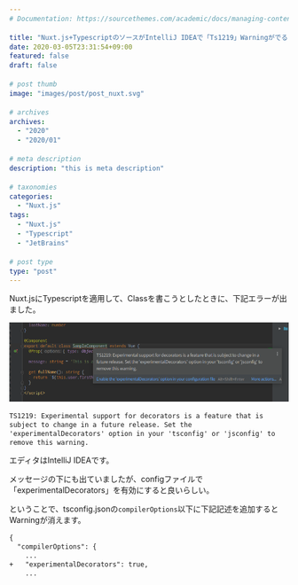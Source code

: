 ```yaml
---
# Documentation: https://sourcethemes.com/academic/docs/managing-content/

title: "Nuxt.js+TypescriptのソースがIntelliJ IDEAで「Ts1219」Warningがでる"
date: 2020-03-05T23:31:54+09:00
featured: false
draft: false

# post thumb
image: "images/post/post_nuxt.svg"

# archives
archives:
  - "2020"
  - "2020/01"

# meta description
description: "this is meta description"

# taxonomies
categories:
  - "Nuxt.js"
tags:
  - "Nuxt.js"
  - "Typescript"
  - "JetBrains"

# post type
type: "post"
---
```



Nuxt.jsにTypescriptを適用して、Classを書こうとしたときに、下記エラーが出ました。

![warning](img-01.png)

```
TS1219: Experimental support for decorators is a feature that is subject to change in a future release. Set the 'experimentalDecorators' option in your 'tsconfig' or 'jsconfig' to remove this warning.
```

エディタはIntelliJ IDEAです。

メッセージの下にも出ていましたが、configファイルで「experimentalDecorators」を有効にすると良いらしい。

ということで、tsconfig.jsonの```compilerOptions```以下に下記記述を追加するとWarningが消えます。


```
{
  "compilerOptions": {
    ...
+   "experimentalDecorators": true,
    ...
```
